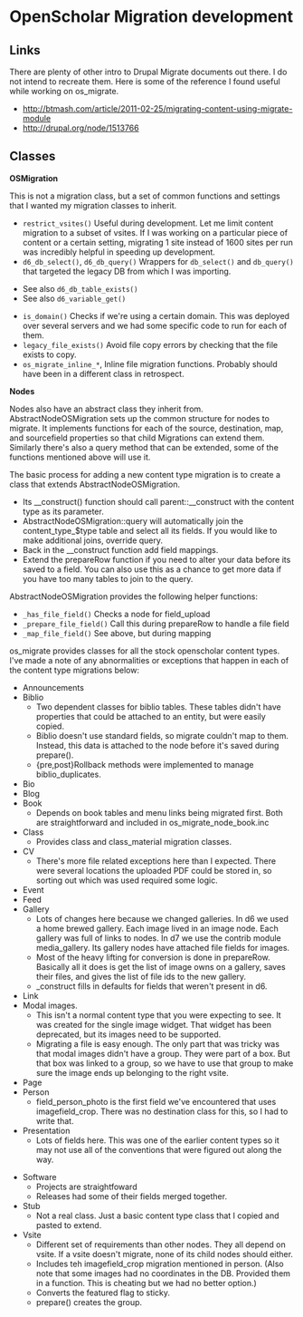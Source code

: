 OpenScholar Migration development
=================================


Links 
-----
There are plenty of other intro to Drupal Migrate documents out there.  I do not intend to recreate them.  Here is some of the reference I found useful while working on os_migrate.
* http://btmash.com/article/2011-02-25/migrating-content-using-migrate-module
* http://drupal.org/node/1513766

Classes
-------

**OSMigration**

This is not a migration class, but a set of common functions and settings that I wanted my migration classes to inherit. 

* `restrict_vsites()` Useful during development.  Let me limit content migration to a subset of vsites.  If I was working on a particular piece of content or a certain setting, migrating 1 site instead of 1600 sites per run was incredibly helpful in speeding up development.
* `d6_db_select()`, `d6_db_query()` Wrappers for `db_select()` and `db_query()` that targeted the legacy DB from which I was importing.  
- See also `d6_db_table_exists()`
- See also `d6_variable_get()`
* `is_domain()` Checks if we're using a certain domain.  This was deployed over several servers and we had some specific code to run for each of them.
* `legacy_file_exists()` Avoid file copy errors by checking that the file exists to copy.
* `os_migrate_inline_*`, Inline file migration functions.  Probably should have been in a different class in retrospect.

**Nodes**

Nodes also have an abstract class they inherit from.  AbstractNodeOSMigration sets up the common structure for nodes to migrate.  It implements functions for each of the source, destination, map, and sourcefield properties so that child Migrations can extend them.  Similarly there's also a query method that can be extended, some of the functions mentioned above will use it. 

The basic process for adding a new content type migration is to create a class that extends AbstractNodeOSMigration.  
* Its __construct() function should call parent::__construct with the content type as its parameter.  
* AbstractNodeOSMigration::query will automatically join the content_type_$type table and select all its fields.  If you would like to make additional joins, override query.
* Back in the __construct function add field mappings.  
* Extend the prepareRow function if you need to alter your data before its saved to a field.  You can also use this as a chance to get more data if you have too many tables to join to the query.  

AbstractNodeOSMigration provides the following helper functions:
* `_has_file_field()` Checks a node for field_upload
* `_prepare_file_field()` Call this during prepareRow to handle a file field
* `_map_file_field()` See above, but during mapping

os_migrate provides classes for all the stock openscholar content types.  I've made a note of any abnormalities or exceptions that happen in each of the content type migrations below:
* Announcements
* Biblio
  - Two dependent classes for biblio tables.  These tables didn't have properties that could be attached to an entity, but were easily copied.
  - Biblio doesn't use standard fields, so migrate couldn't map to them.  Instead, this data is attached to the node before it's saved during prepare().
  - {pre,post}Rollback methods were implemented to manage biblio_duplicates.
* Bio
* Blog
* Book
  - Depends on book tables and menu links being migrated first.  Both are straightforward and included in os_migrate_node_book.inc
* Class
  - Provides class and class_material migration classes.
* CV
  - There's more file related exceptions here than I expected.  There were several locations the uploaded PDF could be stored in, so sorting out which was used required some logic.
* Event
* Feed
* Gallery
  - Lots of changes here because we changed galleries.  In d6 we used a home brewed gallery.  Each image lived in an image node.  Each gallery was full of links to nodes.  In d7 we use the contrib module media_gallery.  Its gallery nodes have attached file fields for images.  
  - Most of the heavy lifting for conversion is done in prepareRow.  Basically all it does is get the list of image owns on a gallery, saves their files, and gives the list of file ids to the new gallery.
  - _construct fills in defaults for fields that weren't present in d6.
* Link
* Modal images.  
  - This isn't a normal content type that you were expecting to see.  It was created for the single image widget.  That widget has been deprecated, but its images need to be supported.
  - Migrating a file is easy enough.  The only part that was tricky was that modal images didn't have a group.  They were part of a box.  But that box was linked to a group, so we have to use that group to make sure the image ends up belonging to the right vsite.
* Page
* Person
   - field_person_photo is the first field we've encountered that uses imagefield_crop.  There was no destination class for this, so I had to write that.  
* Presentation
  - Lots of fields here.  This was one of the earlier content types so it may not use all of the conventions that were figured out along the way.
- Software
  - Projects are straightfoward
  - Releases had some of their fields merged together.
- Stub
  - Not a real class.  Just a basic content type class that I copied and pasted to extend.
- Vsite
  - Different set of requirements than other nodes.  They all depend on vsite.  If a vsite doesn't migrate, none of its child nodes should either.
  - Includes teh imagefield_crop migration mentioned in person.  (Also note that some images had no coordinates in the DB.  Provided them in a function.  This is cheating but we had no better option.)
  - Converts the featured flag to sticky.  
  - prepare() creates the group.
     
